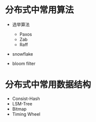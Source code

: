 # 分布式中常用算法

- 选举算法
  - Paxos
  - Zab
  - Raff
  
- snowflake
- bloom filter

# 分布式中常用数据结构

- Consist-Hash
- LSM-Tree
- Bitmap
- Timing Wheel